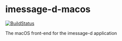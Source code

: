# imessage-d-macos

[![BuildStatus](https://travis-ci.org/imessage-d/imessage-d.svg?branch=master)](https://travis-ci.org/imessage-d/imessage-d)

The macOS front-end for the imessage-d application
